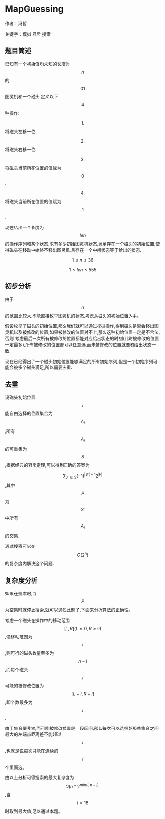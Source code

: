 # MapGuessing
作者：冯哲

关键字：模拟 容斥 搜索

## 题目简述
已知有一个初始值均未知的长度为$$n$$的$$01$$图灵机和一个磁头,定义以下$$4$$种操作:

$$1.$$将磁头左移一位.

$$2.$$将磁头右移一位.

$$3.$$将磁头当前所在位置的值赋为$$0$$.

$$4.$$将磁头当前所在位置的值赋为$$1$$.

现在给出一个长度为$$len$$的操作序列和某个状态,求有多少初始图灵机状态,满足存在一个磁头的初始位置,使得磁头在移动中始终不移出图灵机,且存在一个中间状态等于给出的状态.

$$1 \leq n \leq 36$$

$$1 \leq len \leq 555$$

## 初步分析
由于$$n$$的范围比较大,不能直接枚举图灵机的状态,考虑从磁头的初始位置入手。

假设枚举了磁头的初始位置,那么我们就可以通过模拟操作,得到磁头是否会移出图灵机以及被修改的位置,如果被修改的位置对不上,那么这种初始位置一定是不合法,否则
考虑最后一次所有被修改的位置都能对应给出状态的时刻(此时被修改的位置一定最多),所有被修改的位置都可以任意选,而未被修改的位置就要和给出状态一致.

现在已经得出了一个磁头初始位置能够满足的所有初始序列,但是一个初始序列可能会被多个磁头满足,所以需要去重.

## 去重
设磁头初始位置$$i$$能自由选择的位置集合为$$A_i$$,所有$$A_i$$的可重集为$$S$$,根据经典的容斥定理,可以得到正确的答案为

$$\sum_{S' \in S} (-1)^{|S'|+1}2^{|P|}$$,其中$$P$$为$$S'$$中所有$$A_i$$的交集.

通过搜索可以在$$O(2^n)$$的复杂度内解决这个问题.

## 复杂度分析
如果在搜索时,当$$P$$为空集时就停止搜索,就可以通过此题了,下面来分析算法的正确性。

考虑一个磁头在操作中的移动范围$$[L,R](L \leq 0,R \geq 0)$$,设移动范围为$$l$$,则可行的磁头数量至多为$$n-l$$,而每个磁头$$i$$可能的被修改位置为$$[L+i,R+i]$$,即个数最多为$$l$$.

由于集合要非空,而可能被修改位置是一段区间,那么每次可以选择的那些集合之间最大的左端点距离差不能超过$$l$$,也就是说每次只能在连续的$$l$$个里面选。

由以上分析可得搜索的最大复杂度为$$O(n*2^{min(l,n-l)})$$,当$$l=18$$时取到最大值,足以通过本题。
